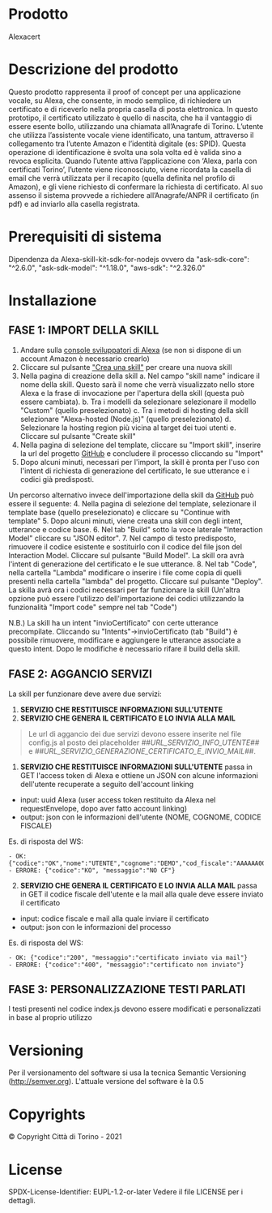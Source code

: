 # Prodotto
Alexacert

# Descrizione del prodotto
Questo prodotto rappresenta il proof of concept per una applicazione vocale, su Alexa, che consente, in modo semplice, di richiedere un certificato e di riceverlo nella propria  casella di posta elettronica.
In questo prototipo, il certificato utilizzato è quello di nascita, che ha il vantaggio di essere esente bollo, utilizzando una chiamata all’Anagrafe di Torino.
L’utente che utilizza l’assistente vocale viene identificato, una tantum, attraverso il collegamento tra l’utente Amazon e l’identità digitale (es: SPID). Questa operazione di identificazione è svolta una sola volta ed è valida sino a revoca esplicita.
Quando l’utente attiva l’applicazione con  ‘Alexa, parla con certificati Torino’, l’utente viene riconosciuto, viene ricordata la casella di email che verrà utilizzata per il recapito (quella definita nel profilo di Amazon), e gli viene richiesto di confermare la richiesta di certificato. Al suo assenso il sistema provvede a richiedere all’Anagrafe/ANPR il certificato (in pdf) e ad inviarlo alla casella registrata.


# Prerequisiti di sistema
Dipendenza da Alexa-skill-kit-sdk-for-nodejs ovvero da
"ask-sdk-core": "^2.6.0",
"ask-sdk-model": "^1.18.0",
"aws-sdk": "^2.326.0"

# Installazione

## FASE 1: IMPORT DELLA SKILL
1. Andare sulla [console sviluppatori di Alexa](https://developer.amazon.com/alexa/console/ask) (se non si dispone di un account Amazon è necessario crearlo)
2. Cliccare sul pulsante ["Crea una skill"](https://developer.amazon.com/alexa/console/ask/create-new-skill) per creare una nuova skill
3. Nella pagina di creazione della skill
	a. Nel campo "skill name" indicare il nome della skill. Questo sarà il nome che verrà visualizzato nello store Alexa e la frase di invocazione per l'apertura della skill (questa può essere cambiata). 
	b. Tra i modelli da selezionare selezionare il modello "Custom" (quello preselezionato)
	c. Tra i metodi di hosting della skill selezionare "Alexa-hosted (Node.js)" (quello preselezionato)
	d. Selezionare la hosting region più vicina al target dei tuoi utenti
	e. Cliccare sul pulsante "Create skill"
4. Nella pagina di selezione del template, cliccare su "Import skill", inserire la url del progetto [GitHub](https://github.com/comune-torino/alexacert) e concludere il processo cliccando su "Import"
5. Dopo alcuni minuti, necessari per l'import, la skill è pronta per l'uso con l'intent di richiesta di generazione del certificato, le sue utterance e i codici già predisposti.

Un percorso alternativo invece dell'importazione della skill da [GitHub](https://github.com/comune-torino/alexacert) può essere il seguente:
4. Nella pagina di selezione del template, selezionare il template base (quello preselezionato) e cliccare su "Continue with template"
5. Dopo alcuni minuti, viene creata una skill con degli intent, utterance e codice base.
6. Nel tab "Build" sotto la voce laterale "Interaction Model" cliccare su "JSON editor".
7. Nel campo di testo predisposto, rimuovere il codice esistente e sostituirlo con il codice del file json del Interaction Model. Cliccare sul pulsante "Build Model". La skill ora avrà l'intent di generazione del certificato e le sue utterance.
8. Nel tab "Code", nella cartella "Lambda" modificare o inserire i file come copia di quelli presenti nella cartella "lambda" del progetto.  Cliccare sul pulsante "Deploy". La skilla avrà ora i codici necessari per far funzionare la skill (Un'altra opzione può essere l'utilizzo dell'importazione dei codici utilizzando la funzionalità "Import code" sempre nel tab "Code")

N.B.) La skill ha un intent "invioCertificato" con certe utterance precompilate. Cliccando su "Intents"->invioCertificato (tab "Build") è possibile rimuovere, modificare e aggiungere le utterance associate a questo intent. 
Dopo le modifiche è necessario rifare il build della skill.

## FASE 2: AGGANCIO SERVIZI
La skill per funzionare deve avere due servizi:
1. **SERVIZIO CHE RESTITUISCE INFORMAZIONI SULL'UTENTE** 
2. **SERVIZIO CHE GENERA IL CERTIFICATO E LO INVIA ALLA MAIL**

> Le url di aggancio dei due servizi devono essere inserite nel file config.js al posto dei placeholder *##URL_SERVIZIO_INFO_UTENTE##* e *##URL_SERVIZIO_GENERAZIONE_CERTIFICATO_E_INVIO_MAIL##*.

1) **SERVIZIO CHE RESTITUISCE INFORMAZIONI SULL'UTENTE**
passa in GET l'access token di Alexa e ottiene un JSON con alcune informazioni dell'utente recuperate a seguito dell'account linking

* input: uuid Alexa (user access token restituito da Alexa nel requestEnvelope, dopo aver fatto account linking)
* output: json con le informazioni dell'utente (NOME, COGNOME, CODICE FISCALE)

Es. di risposta del WS:
```
- OK: {"codice":"OK","nome":"UTENTE","cognome":"DEMO","cod_fiscale":"AAAAAA00A11A000A"}
- ERRORE: {"codice":"KO", "messaggio":"NO CF"}
```

2) **SERVIZIO CHE GENERA IL CERTIFICATO E LO INVIA ALLA MAIL**
passa in GET il codice fiscale dell'utente e la mail alla quale deve essere inviato il certificato

* input: codice fiscale e mail alla quale inviare il certificato
* output: json con le informazioni del processo

Es. di risposta del WS:
```
- OK: {"codice":"200", "messaggio":"certificato inviato via mail"}
- ERRORE: {"codice":"400", "messaggio":"certificato non inviato"}
```

## FASE 3: PERSONALIZZAZIONE TESTI PARLATI
I testi presenti nel codice index.js devono essere modificati e personalizzati in base al proprio utilizzo

# Versioning
Per il versionamento del software si usa la tecnica Semantic Versioning (http://semver.org).
L'attuale versione del software è la 0.5

# Copyrights
© Copyright Città di Torino - 2021
	
# License
SPDX-License-Identifier: EUPL-1.2-or-later
Vedere il file LICENSE per i dettagli.

